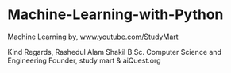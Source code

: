 # Machine-Learning-with-Python
Machine Learning by, www.youtube.com/StudyMart

Kind Regards,
Rashedul Alam Shakil
B.Sc. Computer Science and Engineering
Founder, study mart & aiQuest.org
